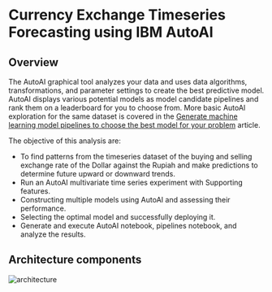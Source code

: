 # Currency Exchange Timeseries Forecasting using IBM AutoAI

## Overview
The AutoAI graphical tool analyzes your data and uses data algorithms, transformations, and parameter settings to create the best predictive model. AutoAI displays various potential models as model candidate pipelines and rank them on a leaderboard for you to choose from. More basic AutoAI exploration for the same dataset is covered in the [Generate machine learning model pipelines to choose the best model for your problem](https://developer.ibm.com/tutorials/generate-machine-learning-model-pipelines-to-choose-the-best-model-for-your-problem-autoai/) article.

The objective of this analysis are:
* To find patterns from the timeseries dataset of the buying and selling exchange rate of the Dollar against the Rupiah and make predictions to determine future upward or downward trends.
* Run an AutoAI multivariate time series experiment with Supporting features.
* Constructing multiple models using AutoAI and assessing their performance.
* Selecting the optimal model and successfully deploying it.
* Generate and execute AutoAI notebook, pipelines notebook, and analyze the results.

## Architecture components
![architecture](doc/source/images/architecture.png)
